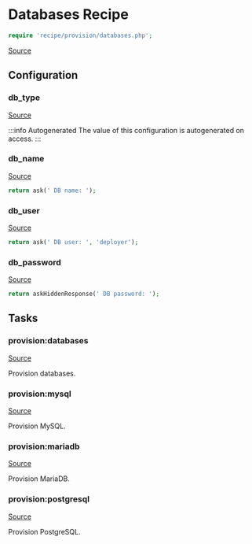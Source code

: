 <!-- DO NOT EDIT THIS FILE! -->
<!-- Instead edit recipe/provision/databases.php -->
<!-- Then run bin/docgen -->

# Databases Recipe

```php
require 'recipe/provision/databases.php';
```

[Source](/recipe/provision/databases.php)


## Configuration
### db_type
[Source](https://github.com/deployphp/deployer/blob/master/recipe/provision/databases.php#L5)


:::info Autogenerated
The value of this configuration is autogenerated on access.
:::




### db_name
[Source](https://github.com/deployphp/deployer/blob/master/recipe/provision/databases.php#L15)



```php title="Default value"
return ask(' DB name: ');
```


### db_user
[Source](https://github.com/deployphp/deployer/blob/master/recipe/provision/databases.php#L19)



```php title="Default value"
return ask(' DB user: ', 'deployer');
```


### db_password
[Source](https://github.com/deployphp/deployer/blob/master/recipe/provision/databases.php#L23)



```php title="Default value"
return askHiddenResponse(' DB password: ');
```



## Tasks

### provision:databases
[Source](https://github.com/deployphp/deployer/blob/master/recipe/provision/databases.php#L28)

Provision databases.




### provision:mysql
[Source](https://github.com/deployphp/deployer/blob/master/recipe/provision/databases.php#L38)

Provision MySQL.




### provision:mariadb
[Source](https://github.com/deployphp/deployer/blob/master/recipe/provision/databases.php#L49)

Provision MariaDB.




### provision:postgresql
[Source](https://github.com/deployphp/deployer/blob/master/recipe/provision/databases.php#L60)

Provision PostgreSQL.




